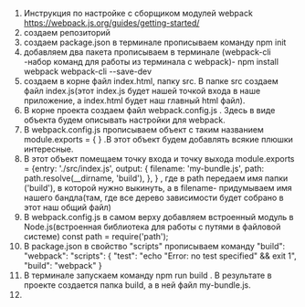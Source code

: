 1. Инструкция по настройке с сборщиком модулей webpack https://webpack.js.org/guides/getting-started/
2. создаем репозиторий
3. создаем package.json в терминале прописываем команду npm init
4. добавляем два пакета прописываем в терминале (webpack-cli -набор команд для работы из терминала с webpack)- npm install webpack webpack-cli --save-dev
5. создаем в корне файл index.html, папку src. В папке src создаем файл index.js(этот index.js будет нашей точкой входа в наше приложение, а index.html будет наш главный html файл).
6. В корне проекта создаем файл webpack.config.js . Здесь в виде объекта будем описывать настройки для webpack.
7. В webpack.config.js прописываем объект с таким названием module.exports = { } .В этот объект будем добавлять всякие плюшки интересные.
8. В этот объект помещаем точку входа и точку выхода
   module.exports = {entry: './src/index.js',
   output: {
   filename: 'my-bundle.js',
   path: path.resolve(\_\_dirname, 'build'),
   }, }
   , где в path передаем имя папки ('build'), в которой нужно выкинуть,
   а в filename- придумываем имя нашего бандла(там, где все дерево зависимости будет собрано в этот наш общий файл)
9. В webpack.config.js в самом верху добавляем встроенный модуль в Node.js(встроенная библиотека для работы с путями в файловой системе)
   const path = require('path');
10. В package.json в свойство "scripts" прописываем команду "build": "webpack":
    "scripts": {
    "test": "echo \"Error: no test specified\" && exit 1",
    "build": "webpack"
    }
11. В терминале запускаем команду npm run build . В результате в проекте создается папка build, а в ней файл my-bundle.js.
12.
